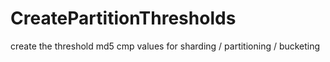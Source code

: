 # CreatePartitionThresholds
create the threshold md5 cmp values for sharding / partitioning / bucketing
